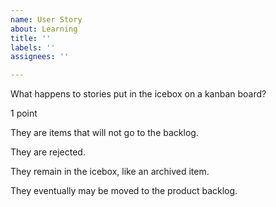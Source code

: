 ```yaml
---
name: User Story
about: Learning
title: ''
labels: ''
assignees: ''

---
```


What happens to stories put in the icebox on a kanban board?

1 point

They are items that will not go to the backlog.


They are rejected.


They remain in the icebox, like an archived item.


They eventually may be moved to the product backlog.
